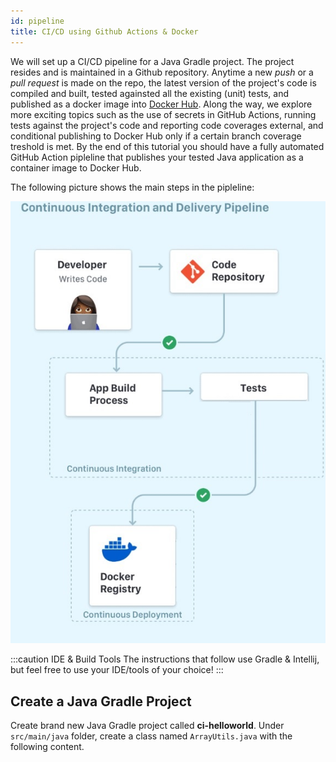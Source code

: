 ```yaml
---
id: pipeline
title: CI/CD using Github Actions & Docker 
---
```


We will set up a CI/CD pipeline for a Java Gradle project. The project resides and is maintained in a Github repository. Anytime a new *push* or a *pull request* is made on the repo, the latest version of the project's code is compiled and built, tested againsted all the existing (unit) tests, and published as a docker image into [Docker Hub](https://hub.docker.com/). Along the way, we explore more exciting topics such as the use of secrets in GitHub Actions, running tests against the project's code and reporting code coverages external, and conditional publishing to Docker Hub only if a certain branch coverage treshold is met. By the end of this tutorial you should have a fully automated GitHub Action pipleline that publishes your tested Java application as a container image to Docker Hub.

The following picture shows the main steps in the pipleline:

![](../../../static/img/ci2.jpg)

:::caution IDE & Build Tools
The instructions that follow use Gradle & Intellij, but feel free to use your IDE/tools of your choice!
:::

## Create a Java Gradle Project
Create brand new Java Gradle project called **ci-helloworld**. Under `src/main/java` folder, create a class named `ArrayUtils.java` with the following content.